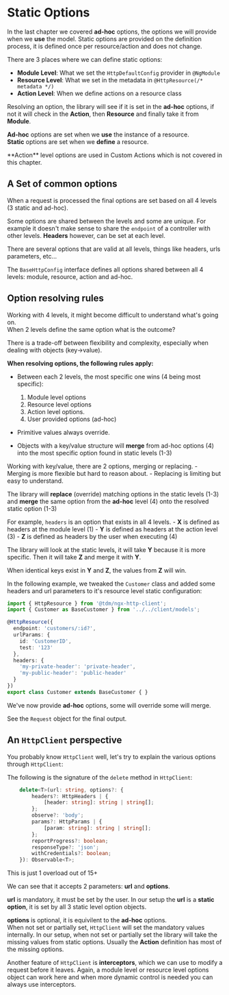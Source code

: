 <!--@tdm-example:PART-1-->
# Static Options
In the last chapter we covered **ad-hoc** options, the options we will
provide when we **use** the model. Static options are provided on the
definition process, it is defined once per resource/action and does not
change.

There are 3 places where we can define static options:

  - **Module Level**: What we set the `HttpDefaultConfig` provider in `@NgModule`
  - **Resource Level**: What we set in the metadata in `@HttpResource(/* metadata */)`
  - **Action Level**: When we define actions on a resource class

Resolving an option, the library will see if it is set in the **ad-hoc**
options, if not it will check in the **Action**, then **Resource** and
finally take it from **Module**.

**Ad-hoc** options are set when we **use** the instance of a resource.  
**Static** options are set when we **define** a resource.

<div class="info">
**Action** level options are used in Custom Actions which is not covered
in this chapter.
</div>

## A Set of common options
When a request is processed the final options are set based on all 4
levels (3 static and ad-hoc).

Some options are shared between the levels and some are unique. For 
example it doesn't make sense to share the `endpoint` of a controller
with other levels. **Headers** however, can be set at each level.

There are several options that are valid at all levels, things
like headers, urls parameters, etc...

The `BaseHttpConfig` interface defines all options shared between all 4
levels: module, resource, action and ad-hoc.

## Option resolving rules
Working with 4 levels, it might become difficult to understand what's
going on.  
When 2 levels define the same option what is the outcome?

There is a trade-off between flexibility and complexity, especially
when dealing with objects (key->value).

**When resolving options, the following rules apply:**

  - Between each 2 levels, the most specific one wins (4 being most specific):
     1. Module level options
     2. Resource level options
     3. Action level options.
     4. User provided options (ad-hoc)
     
  - Primitive values always override.
  
  - Objects with a key/value structure will **merge** from ad-hoc
  options (4) into the most specific option found in static levels (1-3)
  
  Working with key/value, there are 2 options, merging or replacing.
    - Merging is more flexible but hard to reason about.
    - Replacing is limiting but easy to understand. 
  
  The library will **replace** (override) matching options in the static
  levels (1-3) and **merge** the same option from the **ad-hoc** level (4)
  onto the resolved static option (1-3) 
  
  For example, `headers` is an option that exists in all 4 levels.
    - **X** is defined as headers at the module level (1)
    - **Y** is defined as headers at the action level (3)
    - **Z** is defined as headers by the user when executing (4)
  
  The library will look at the static levels, it will take **Y** because
  it is more specific. Then it will take **Z** and merge it with **Y**.
  
  When identical keys exist in **Y** and **Z**, the values from **Z**
  will win.

In the following example, we tweaked the `Customer` class and added
some headers and url parameters to it's resource level static
configuration:

```ts
import { HttpResource } from '@tdm/ngx-http-client';
import { Customer as BaseCustomer } from '../../client/models';

@HttpResource({
  endpoint: 'customers/:id?',
  urlParams: {
    id: 'CustomerID',
    test: '123'
  },
  headers: {
    'my-private-header': 'private-header',
    'my-public-header': 'public-header'
  }
})
export class Customer extends BaseCustomer { }
```

We've now provide **ad-hoc** options, some will override some will merge.  

See the `Request` object for the final output.
<!--@tdm-example:PART-1-->
<!--@tdm-example:PART-2-->
## An `HttpClient` perspective
You probably know `HttpClient` well, let's try to explain the various
options through `HttpClient`:

The following is the signature of the `delete` method in `HttpClient`:
```ts
    delete<T>(url: string, options?: {
        headers?: HttpHeaders | {
            [header: string]: string | string[];
        };
        observe?: 'body';
        params?: HttpParams | {
            [param: string]: string | string[];
        };
        reportProgress?: boolean;
        responseType?: 'json';
        withCredentials?: boolean;
    }): Observable<T>;
```

This is just 1 overload out of 15+

We can see that it accepts 2 parameters: **url** and **options**.

**url** is mandatory, it must be set by the user.
In our setup the **url** is a **static option**, it is set by all 3
static level option objects.

**options** is optional, it is equivilent to the **ad-hoc** options.  
When not set or partially set, `HttpClient` will set the mandatory
values internally. In our setup, when not set or partially set the
library will take the missing values from static options. Usually the
**Action** definition has most of the missing options.

Another feature of `HttpClient` is **interceptors**, which we can use
to modify a request before it leaves. Again, a module level or resource
level options object can work here and when more dynamic control is
needed you can always use interceptors.


<!--@tdm-example:PART-2-->
